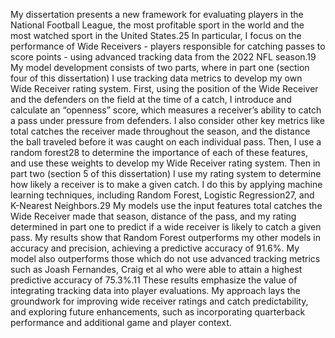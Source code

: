 My dissertation presents a new framework for evaluating players in the National Football League, the most profitable sport in the world and the most watched sport in the United States.25 In particular, I focus on the performance of Wide Receivers - players responsible for catching passes to score points - using advanced tracking data from the 2022 NFL season.19
My model development consists of two parts, where in part one (section four of this dissertation) I use tracking data metrics to develop my own Wide Receiver rating system. First, using the position of the Wide Receiver and the defenders on the field at the time of a catch, I introduce and calculate an “openness” score, which measures a receiver’s ability to catch a pass under pressure from defenders. I also consider other key metrics like total catches the receiver made throughout the season, and the distance the ball traveled before it was caught on each individual pass. Then, I use a random forest28 to determine the importance of each of these features, and use these weights to develop my Wide Receiver rating system.
Then in part two (section 5 of this dissertation) I use my rating system to determine how likely a receiver is to make a given catch. I do this by applying machine learning techniques, including Random Forest, Logistic Regression27, and K-Nearest Neighbors.29 My models use the input features total catches the Wide Receiver made that season, distance of the pass, and my rating determined in part one to predict if a wide receiver is likely to catch a given pass. My results show that Random Forest outperforms my other models in accuracy and precision, achieving a predictive accuracy of 91.6%. My model also outperforms those which do not use advanced tracking metrics such as Joash Fernandes, Craig et al who were able to attain a highest predictive accuracy of 75.3%.11 These results emphasize the value of integrating tracking data into player evaluations. My approach lays the groundwork for improving wide receiver ratings and catch predictability, and exploring future enhancements, such as incorporating quarterback performance and additional game and player context.
